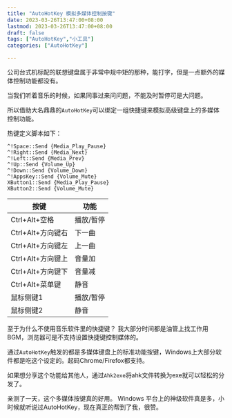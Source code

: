 ```yaml
---
title: "AutoHotKey 模拟多媒体控制按键"
date: 2023-03-26T13:47:00+08:00
lastmod: 2023-03-26T13:47:00+08:00
draft: false
tags: ["AutoHotKey","小工具"]
categories: ["AutoHotKey"]

---
```


公司台式机标配的联想键盘属于非常中规中矩的那种，能打字，但是一点额外的媒体控制功能都没有。

当我们听着音乐的时候，如果同事过来问问题，不能及时暂停可是大问题。

所以借助大名鼎鼎的`AutoHotKey`可以绑定一组快捷键来模拟高级键盘上的多媒体控制功能。

热键定义脚本如下：

```
^!Space::Send {Media_Play_Pause}
^!Right::Send {Media_Next}
^!Left::Send {Media_Prev}
^!Up::Send {Volume_Up}
^!Down::Send {Volume_Down}
^!AppsKey::Send {Volume_Mute}
XButton1::Send {Media_Play_Pause}
XButton2::Send {Volume_Mute}
```

|  按键   | 功能  |
|  ----  | ----  |
| Ctrl+Alt+空格  | 播放/暂停 |
| Ctrl+Alt+方向键右  | 下一曲 |
| Ctrl+Alt+方向键左  | 上一曲 |
| Ctrl+Alt+方向键上  | 音量加 |
| Ctrl+Alt+方向键下  | 音量减 |
| Ctrl+Alt+菜单键  | 静音 |
| 鼠标侧键1  | 播放/暂停 |
| 鼠标侧键2  | 静音 |

至于为什么不使用音乐软件里的快捷键？
我大部分时间都是油管上找工作用BGM，浏览器可是不支持设置快捷键控制媒体的。

通过`AutoHotKey`触发的都是多媒体键盘上的标准功能按键，Windows上大部分软件都是吃这个设定的。起码Chrome/Firefox都支持。

如果想分享这个功能给其他人，通过`Ahk2exe`将ahk文件转换为exe就可以轻松的分发了。

亲测了一天，这个多媒体按键真的好用。
Windows 平台上的神级软件真是多，小时候就听说过AutoHotKey，现在真正的帮到了我，很赞。
